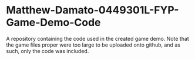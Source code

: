 # Matthew-Damato-0449301L-FYP-Game-Demo-Code
A repository containing the code used in the created game demo. Note that the game files proper were too large to be uploaded onto github, and as such, only the code was included.
